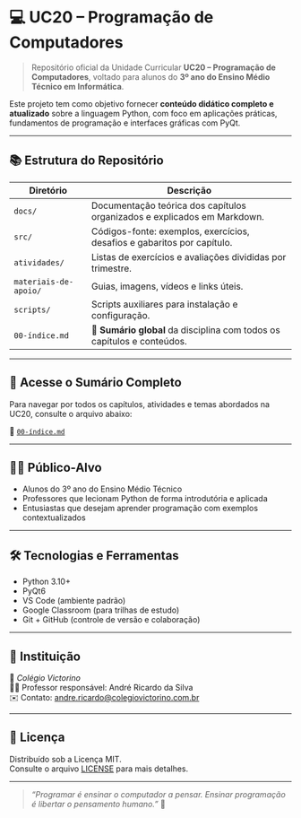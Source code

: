 # 💻 UC20 – Programação de Computadores

> Repositório oficial da Unidade Curricular **UC20 – Programação de Computadores**, voltado para alunos do **3º ano do Ensino Médio Técnico em Informática**.

Este projeto tem como objetivo fornecer **conteúdo didático completo e atualizado** sobre a linguagem Python, com foco em aplicações práticas, fundamentos de programação e interfaces gráficas com PyQt.

---

## 📚 Estrutura do Repositório

| Diretório               | Descrição                                                                 |
|------------------------|---------------------------------------------------------------------------|
| `docs/`                | Documentação teórica dos capítulos organizados e explicados em Markdown. |
| `src/`                 | Códigos-fonte: exemplos, exercícios, desafios e gabaritos por capítulo.  |
| `atividades/`          | Listas de exercícios e avaliações divididas por trimestre.               |
| `materiais-de-apoio/`  | Guias, imagens, vídeos e links úteis.                                     |
| `scripts/`             | Scripts auxiliares para instalação e configuração.                        |
| `00-índice.md`         | 📌 **Sumário global** da disciplina com todos os capítulos e conteúdos.   |

---

## 📌 Acesse o Sumário Completo

Para navegar por todos os capítulos, atividades e temas abordados na UC20, consulte o arquivo abaixo:

🔗 [`00-índice.md`](./00-índice.md)

---

## 🧑‍🏫 Público-Alvo

- Alunos do 3º ano do Ensino Médio Técnico
- Professores que lecionam Python de forma introdutória e aplicada
- Entusiastas que desejam aprender programação com exemplos contextualizados

---

## 🛠️ Tecnologias e Ferramentas

- Python 3.10+
- PyQt6
- VS Code (ambiente padrão)
- Google Classroom (para trilhas de estudo)
- Git + GitHub (controle de versão e colaboração)

---

## 🏫 Instituição

📍 *Colégio Victorino*  
👨‍🏫 Professor responsável: André Ricardo da Silva  
✉️ Contato: [andre.ricardo@colegiovictorino.com.br](mailto:andre.ricardo@colegiovictorino.com.br)

---

## 📄 Licença

Distribuído sob a Licença MIT.  
Consulte o arquivo [LICENSE](./LICENSE) para mais detalhes.

---

> *“Programar é ensinar o computador a pensar. Ensinar programação é libertar o pensamento humano.”* 🚀